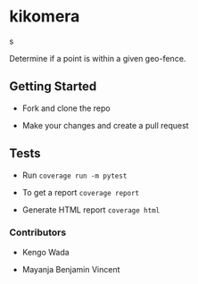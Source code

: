 # kikomera

s

Determine if a point is within a given geo-fence.

## Getting Started

- Fork and clone the repo

- Make your changes and create a pull request

## Tests

- Run `coverage run -m pytest`

- To get a report `coverage report`

- Generate HTML report `coverage html`

### Contributors

- Kengo Wada

- Mayanja Benjamin Vincent
